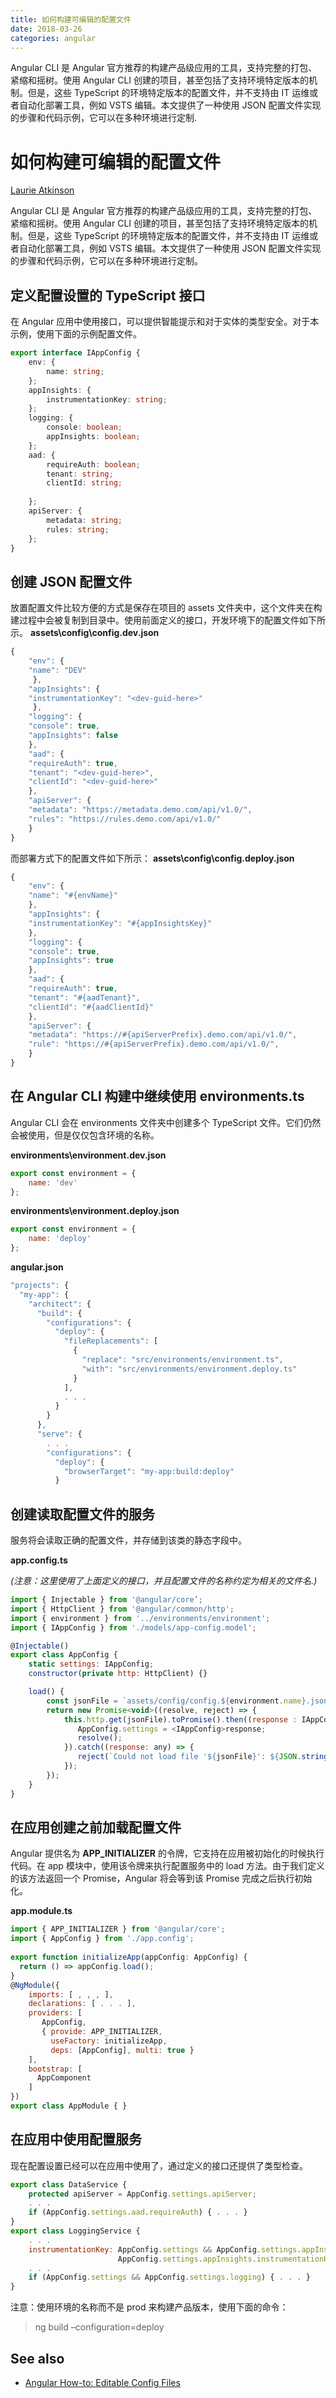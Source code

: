```yaml
---
title: 如何构建可编辑的配置文件     
date: 2018-03-26
categories: angular
---
```

Angular CLI 是 Angular 官方推荐的构建产品级应用的工具，支持完整的打包、紧缩和摇树。使用 Angular CLI 创建的项目，甚至包括了支持环境特定版本的机制。但是，这些 TypeScript 的环境特定版本的配置文件，并不支持由 IT 运维或者自动化部署工具，例如 VSTS 编辑。本文提供了一种使用 JSON 配置文件实现的步骤和代码示例，它可以在多种环境进行定制.
<!-- more -->
# 如何构建可编辑的配置文件

[Laurie Atkinson](https://www.linkedin.com/in/atkinsonlaurie/) 

Angular CLI 是 Angular 官方推荐的构建产品级应用的工具，支持完整的打包、紧缩和摇树。使用 Angular CLI 创建的项目，甚至包括了支持环境特定版本的机制。但是，这些 TypeScript 的环境特定版本的配置文件，并不支持由 IT 运维或者自动化部署工具，例如 VSTS 编辑。本文提供了一种使用 JSON 配置文件实现的步骤和代码示例，它可以在多种环境进行定制。
## 定义配置设置的 TypeScript 接口

在 Angular 应用中使用接口，可以提供智能提示和对于实体的类型安全。对于本示例，使用下面的示例配置文件。
```typescript
export interface IAppConfig {
    env: {
        name: string;
    };
    appInsights: {
        instrumentationKey: string;
    };
    logging: {
        console: boolean;
        appInsights: boolean;
    };
    aad: {
        requireAuth: boolean;
        tenant: string;
        clientId: string;
 
    };
    apiServer: {
        metadata: string;
        rules: string;
    };
}
```

## 创建 JSON 配置文件
放置配置文件比较方便的方式是保存在项目的 assets 文件夹中，这个文件夹在构建过程中会被复制到目录中。使用前面定义的接口，开发环境下的配置文件如下所示。
**assets\config\config.dev.json**
```javascript
{
    "env": {
    "name": "DEV"
     },
    "appInsights": {
    "instrumentationKey": "<dev-guid-here>"
     },
    "logging": {
    "console": true,
    "appInsights": false
    },
    "aad": {
    "requireAuth": true,
    "tenant": "<dev-guid-here>",
    "clientId": "<dev-guid-here>"
    },
    "apiServer": {
    "metadata": "https://metadata.demo.com/api/v1.0/",
    "rules": "https://rules.demo.com/api/v1.0/"
    }
}
```

而部署方式下的配置文件如下所示：
**assets\config\config.deploy.json**

```javascript
{
    "env": {
    "name": "#{envName}"
    },
    "appInsights": {
    "instrumentationKey": "#{appInsightsKey}"
    },
    "logging": {
    "console": true,
    "appInsights": true
    },
    "aad": {
    "requireAuth": true,
    "tenant": "#{aadTenant}",
    "clientId": "#{aadClientId}"
    },
    "apiServer": {
    "metadata": "https://#{apiServerPrefix}.demo.com/api/v1.0/",
    "rule": "https://#{apiServerPrefix}.demo.com/api/v1.0/",
    }
}
```

## 在 Angular CLI 构建中继续使用 environments.ts
Angular CLI 会在 environments 文件夹中创建多个 TypeScript 文件。它们仍然会被使用，但是仅仅包含环境的名称。

**environments\environment.dev.json**

```javascript
export const environment = {
    name: 'dev'
};
```

**environments\environment.deploy.json**

```javascript
export const environment = {
    name: 'deploy'
};
```

**angular.json**

```javascript
"projects": {
  "my-app": {
    "architect": {
      "build": {
        "configurations": {
          "deploy": {
            "fileReplacements": [
              {
                "replace": "src/environments/environment.ts",
                "with": "src/environments/environment.deploy.ts"
              }
            ],
            . . .
          }
        }
      },
      "serve": {
        . . .
        "configurations": {
          "deploy": {
            "browserTarget": "my-app:build:deploy"
          }
```



## 创建读取配置文件的服务
服务将会读取正确的配置文件，并存储到该类的静态字段中。

**app.config.ts** 

*(注意：这里使用了上面定义的接口，并且配置文件的名称约定为相关的文件名.)*

```javascript
import { Injectable } from '@angular/core’;
import { HttpClient } from '@angular/common/http';
import { environment } from '../environments/environment';
import { IAppConfig } from './models/app-config.model';

@Injectable()
export class AppConfig {
    static settings: IAppConfig;
    constructor(private http: HttpClient) {}

    load() {
        const jsonFile = `assets/config/config.${environment.name}.json`;
        return new Promise<void>((resolve, reject) => {
            this.http.get(jsonFile).toPromise().then((response : IAppConfig) => {
               AppConfig.settings = <IAppConfig>response;
               resolve();
            }).catch((response: any) => {
               reject(`Could not load file '${jsonFile}': ${JSON.stringify(response)}`);
            });
        });
    }
}
```

## 在应用创建之前加载配置文件

Angular 提供名为 **APP_INITIALIZER** 的令牌，它支持在应用被初始化的时候执行代码。在 app 模块中，使用该令牌来执行配置服务中的 load 方法。由于我们定义的该方法返回一个 Promise，Angular 将会等到该 Promise 完成之后执行初始化。

**app.module.ts**

```javascript
import { APP_INITIALIZER } from '@angular/core';
import { AppConfig } from './app.config';
 
export function initializeApp(appConfig: AppConfig) {
  return () => appConfig.load();
}
@NgModule({
    imports: [ , , , ],
    declarations: [ . . . ],
    providers: [
       AppConfig,
       { provide: APP_INITIALIZER,
         useFactory: initializeApp,
         deps: [AppConfig], multi: true }
    ],
    bootstrap: [
      AppComponent
    ]
})
export class AppModule { }
```

## 在应用中使用配置服务
现在配置设置已经可以在应用中使用了，通过定义的接口还提供了类型检查。

```javascript
export class DataService {
    protected apiServer = AppConfig.settings.apiServer;
    . . .
    if (AppConfig.settings.aad.requireAuth) { . . . }
}
export class LoggingService {
    . . .
    instrumentationKey: AppConfig.settings && AppConfig.settings.appInsights ?
                        AppConfig.settings.appInsights.instrumentationKey : ''
    . . .
    if (AppConfig.settings && AppConfig.settings.logging) { . . . }
}
```
注意：使用环境的名称而不是 prod 来构建产品版本，使用下面的命令：
>   ng build –configuration=deploy
## See also
* [Angular How-to: Editable Config Files](https://devblogs.microsoft.com/premier-developer/angular-how-to-editable-config-files)
